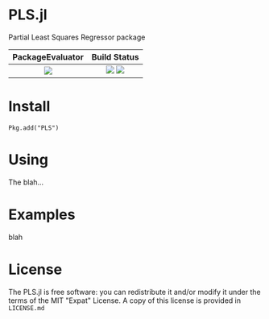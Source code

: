 PLS.jl
======

Partial Least Squares Regressor package

| **PackageEvaluator**            | **Build Status**                          |
|:-------------------------------:|:-----------------------------------------:|
| [![][pkg-0.6-img]][pkg-0.6-url] | [![][travis-img]][travis-url] [![][codecov-img]][codecov-url] |

[travis-img]: https://travis-ci.org/lalvim/PLS.jl.svg?branch=master
[travis-url]: https://travis-ci.org/lalvim/PLS.jl

[codecov-img]: http://codecov.io/github/lalvim/PLS.jl/coverage.svg?branch=master
[codecov-url]: http://codecov.io/github/lalvim/PLS.jl?branch=master

[issues-url]: https://github.com/lalvim/PLS.jl/issues

[pkg-0.6-img]: http://pkg.julialang.org/badges/PLS_0.6.svg
[pkg-0.6-url]: http://pkg.julialang.org/?pkg=PLS&ver=0.6
[pkg-0.7-img]: http://pkg.julialang.org/badges/PLS_0.7.svg
[pkg-0.7-url]: http://pkg.julialang.org/?pkg=PLS&ver=0.7

Install
=======

    Pkg.add("PLS")

Using
=====

The blah...

Examples
========

blah

License
=======

The PLS.jl is free software: you can redistribute it and/or modify it under the terms of the MIT "Expat"
License. A copy of this license is provided in ``LICENSE.md``
